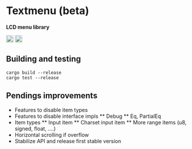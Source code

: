 # Textmenu (beta)
**LCD menu library**

[<img alt="github" src="https://img.shields.io/badge/github-Undergrounder/textmenu-8da0cb?style=for-the-badge&labelColor=555555&logo=github" height="20">](https://github.com/Undergrounder/textmenu)
[<img alt="build status" src="https://img.shields.io/github/actions/workflow/status/Undergrounder/textmenu/ci.yml?branch=main&style=for-the-badge" height="20">](https://github.com/dtolnay/syn/actions?query=branch%3Amaster)


## Building and testing

```
cargo build --release
cargo test --release
```

## Pendings improvements

* Features to disable item types
* Features to disable interface impls
** Debug
** Eq, PartialEq
* Item types
** Input item
** Charset input item
** More range items (u8, signed, float, ....)
* Horizontal scrolling if overflow
* Stabilize API and release first stable version